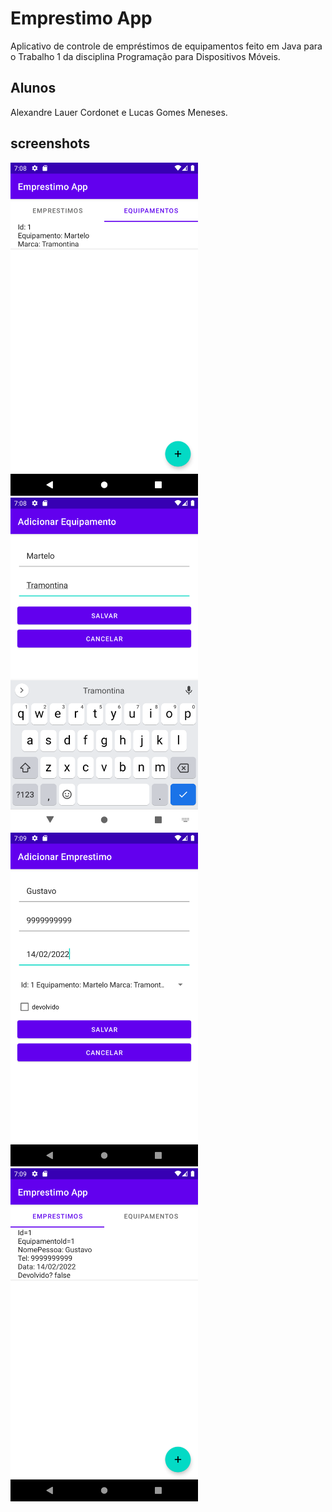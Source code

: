 # Emprestimo App
Aplicativo de controle de empréstimos de equipamentos feito em Java para o 
Trabalho 1 da disciplina Programação para Dispositivos Móveis.


## Alunos
Alexandre Lauer Cordonet e Lucas Gomes Meneses. 

## screenshots
<img src="screenshot/st2.png" alt="st2" width="300"/> <img src="screenshot/st1.png" alt="st1" width="300"/>
<img src="screenshot/st3.png" alt="st3" width="300"/> <img src="screenshot/st4.png" alt="st4" width="300"/>
